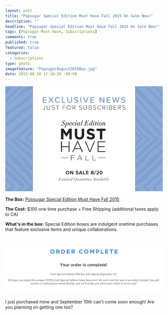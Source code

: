 ```yaml
---
layout: post
title: "Popsugar Special Edition Must Have Fall 2015 On Sale Now!"
description: ""
headline: "Popsugar Special Edition Must Have Fall 2015 On Sale Now!"
tags: [Popsugar Must Have, Subscriptions]
comments: true
published: true
featured: false
categories: 
  - Subscriptions
type: photo
imagefeature: "PopsugarAugust2015Box.jpg"
date: 2015-08-20 11:18:39 -08:00
---
```


<center><img src='/images/PopsugarFall2015BoxNews.png'></center>
<p><b>The Box:</b> <a href="http://popsu.gr/vXrB" target="_blank">Popsugar Special Edition Must Have Fall 2015</a></p>
<p><b>The Cost:</b> $100 one time purchase + Free Shipping (additional taxes apply to CA)</p>
<p><b>What's in the box:</b> Special Edition boxes are indulgent onetime purchases that feature exclusive items and unique collaborations.</p>
<br>

<center><img src='/images/PopsugarFall2015BoxOnSale.png'></center>
<p>I just purchased mine and September 10th can't come soon enough! Are you planning on getting one too?</p>
